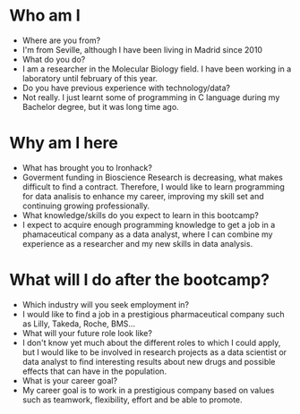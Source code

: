 # Who am I

* Where are you from?
* I'm from Seville, although I have been living in Madrid since 2010
* What do you do?
* I am a researcher in the Molecular Biology field. I have been working in a laboratory until february of this year.
* Do you have previous experience with technology/data?
* Not really. I just learnt some of programming in C language during my Bachelor degree, but it was long time ago.

# Why am I here

* What has brought you to Ironhack?
* Goverment funding in Bioscience Research is decreasing, what makes difficult to find a contract. Therefore, I would like to learn programming for data analisis to enhance my career, improving my skill set and continuing growing professionally.
* What knowledge/skills do you expect to learn in this bootcamp?
* I expect to acquire enough programming knowledge to get a job in a phamaceutical company as a data analyst, where I can combine my experience as a researcher and my new skills in data analysis.

# What will I do after the bootcamp?

* Which industry will you seek employment in?
* I would like to find a job in a prestigious pharmaceutical company such as Lilly, Takeda, Roche, BMS...
* What will your future role look like?
* I don't know yet much about the different roles to which I could apply, but I would like to be involved in research projects as a data scientist or data analyst to find interesting results about new drugs and possible effects that can have in the population. 
* What is your career goal?
* My career goal is to work in a prestigious company based on values such as teamwork, flexibility, effort and be able to promote.